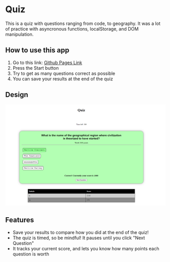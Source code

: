 # Quiz

This is a quiz with questions ranging from code, to geography. It was a lot of practice with asyncronous functions, localStorage, and DOM manipulation.

## How to use this app

1. Go to this link: [Github Pages Link](https://tevissaur.github.io/trials-and-tribulations/)
2. Press the Start button
3. Try to get as many questions correct as possible
4. You can save your results at the end of the quiz

## Design 

![Screenshot of quiz layout](screencap-quiz.png)


## Features

- Save your results to compare how you did at the end of the quiz!
- The quiz is timed, so be mindful! It pauses until you click "Next Question"
- It tracks your current score, and lets you know how many points each question is worth

